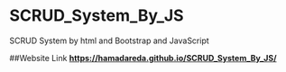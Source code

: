 # SCRUD_System_By_JS
SCRUD System by html and Bootstrap and JavaScript

##Website Link
**https://hamadareda.github.io/SCRUD_System_By_JS/**
